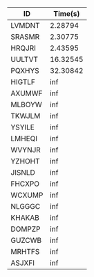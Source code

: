 |ID|Time(s)|
|-|-|
|LVMDNT|2.28794|
|SRASMR|2.30775|
|HRQJRI|2.43595|
|UULTVT|16.32545|
|PQXHYS|32.30842|
|HIGTLF|inf|
|AXUMWF|inf|
|MLBOYW|inf|
|TKWJLM|inf|
|YSYILE|inf|
|LMHEQI|inf|
|WVYNJR|inf|
|YZHOHT|inf|
|JISNLD|inf|
|FHCXPO|inf|
|WCXUMP|inf|
|NLGGGC|inf|
|KHAKAB|inf|
|DOMPZP|inf|
|GUZCWB|inf|
|MRHTFS|inf|
|ASJXFI|inf|
